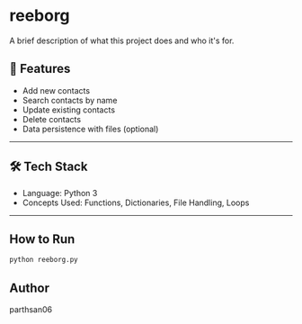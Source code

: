 # reeborg
A brief description of what this project does and who it's for.

## 🚀 Features

- Add new contacts
- Search contacts by name
- Update existing contacts
- Delete contacts
- Data persistence with files (optional)

---

## 🛠️ Tech Stack

- Language: Python 3
- Concepts Used: Functions, Dictionaries, File Handling, Loops

---

## How to Run
```bash
python reeborg.py
```

## Author
parthsan06

